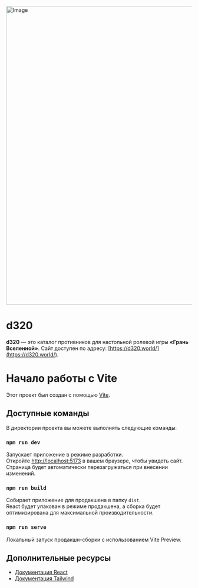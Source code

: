 <img width="807" alt="Image" src="https://github.com/user-attachments/assets/788e95a2-9a14-475c-beb1-7acaa5ac0ac9" />

# d320

**d320** — это каталог противников для настольной ролевой игры **«Грань Вселенной»**. Сайт доступен по адресу: [https://d320.world/](https://d320.world/).

# Начало работы с Vite

Этот проект был создан с помощью [Vite](https://vitejs.dev/).

## Доступные команды

В директории проекта вы можете выполнять следующие команды:

### `npm run dev`

Запускает приложение в режиме разработки.  
Откройте [http://localhost:5173](http://localhost:5173) в вашем браузере, чтобы увидеть сайт.  
Страница будет автоматически перезагружаться при внесении изменений.

### `npm run build`

Собирает приложение для продакшена в папку `dist`.  
React будет упакован в режиме продакшена, а сборка будет оптимизирована для максимальной производительности.

### `npm run serve`

Локальный запуск продакшн-сборки с использованием Vite Preview.

## Дополнительные ресурсы
- [Документация React](https://reactjs.org/)
- [Документация Tailwind](https://tailwindcss.com/)